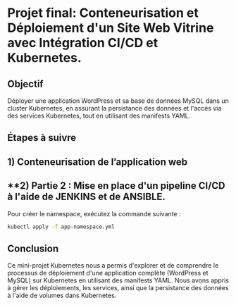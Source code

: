 # Projet final: Conteneurisation et Déploiement d'un Site Web Vitrine avec Intégration CI/CD et Kubernetes.


## Objectif

Déployer une application WordPress et sa base de données MySQL dans un cluster Kubernetes, en assurant la persistance des données et l'accès via des services Kubernetes, tout en utilisant des manifests YAML.

## Étapes à suivre 

## **1) Conteneurisation de l’application web**

## **2) Partie 2 : Mise en place d'un pipeline CI/CD à l'aide de JENKINS et de ANSIBLE.



Pour créer le namespace, exécutez la commande suivante :
```bash
kubectl apply -f app-namespace.yml
```

## Conclusion 

Ce mini-projet Kubernetes nous a permis d'explorer et de comprendre le processus de déploiement d'une application complète (WordPress et MySQL) sur Kubernetes en utilisant des manifests YAML. Nous avons appris à gérer les déploiements, les services, ainsi que la persistance des données à l'aide de volumes dans Kubernetes.